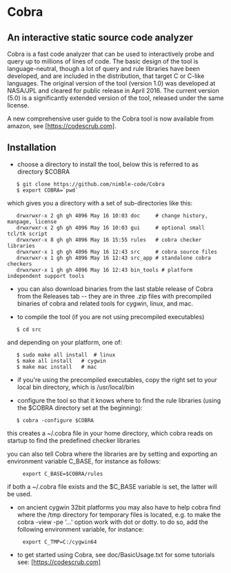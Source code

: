 # Cobra
## An interactive static source code analyzer

Cobra is a fast code analyzer that can be used
to interactively probe and query up to millions of lines
of code. The basic design of the tool is language-neutral,
though a lot of query and rule libraries have been
developed, and are included in the distribution, that target
C or C-like languages. The original version of the tool
(version 1.0) was developed at NASA/JPL and cleared
for public release in April 2016. The current version (5.0)
is a significantly extended version of the tool,
released under the same license.

A new comprehensive user guide to  the Cobra tool
is now available from amazon, see [https://codescrub.com].

## Installation

* choose a directory to install the tool,
   below this is referred to as directory $COBRA
```
   $ git clone https://github.com/nimble-code/Cobra
   $ export COBRA=`pwd`
```
   which gives you a directory with a set of
   sub-directories like this:
```
   drwxrwxr-x 2 gh gh 4096 May 16 10:03 doc     # change history, manpage, license  
   drwxrwxr-x 2 gh gh 4096 May 16 10:03 gui     # optional small tcl/tk script  
   drwxrwxr-x 8 gh gh 4096 May 16 15:55 rules   # cobra checker libraries  
   drwxrwxr-x 1 gh gh 4096 May 16 12:43 src     # cobra source files  
   drwxrwxr-x 1 gh gh 4096 May 16 12:43 src_app # standalone cobra checkers
   drwxrwxr-x 1 gh gh 4096 May 16 12:43 bin_tools # platform independent support tools
```
* you can also download binaries from the last stable release of Cobra
  from the Releases tab -- they are in three .zip files with precompiled
  binaries of cobra and related tools for cygwin, linux, and mac.

* to compile the tool (if you are not using precompiled executables)
```
   $ cd src
```
   and depending on your platform, one of:
```
   $ sudo make all install	# linux
   $ make all install	# cygwin
   $ make mac install	# mac
```
* if you're using the precompiled executables, copy the right set to
  your local bin directory, which is /usr/local/bin

* configure the tool so that it knows where to find the rule libraries
  (using the $COBRA directory set at the beginning):
```
   $ cobra -configure $COBRA
```
   this creates a ~/.cobra file in your home directory, which
   cobra reads on startup to find the predefined checker libraries

   you can also tell Cobra where the libraries are by setting and
   exporting an environment variable C_BASE, for instance as follows:
```
     export C_BASE=$COBRA/rules
```
   if both a ~/.cobra file exists and the $C_BASE variable is set, the
   latter will be used.

* on ancient cygwin 32bit platforms you may also have to help cobra
  find where the /tmp directory for temporary files is located, e.g.
  to make the cobra -view -pe '...' option work with dot or dotty.
  to do so, add the following environment variable, for instance:
```
     export C_TMP=C:/cygwin64
```
* to get started using Cobra, see doc/BasicUsage.txt
  for some tutorials see: [https://codescrub.com]
